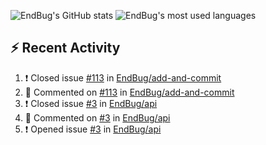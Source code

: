 ![EndBug's GitHub stats](https://github-readme-stats.vercel.app/api?username=endbug&show_icons=true)
![EndBug's most used languages](https://github-readme-stats.vercel.app/api/top-langs/?username=endbug&layout=compact)

## ⚡ Recent Activity

<!--START_SECTION:activity-->
1. ❗️ Closed issue [#113](https://github.com//EndBug/add-and-commit/issues/113) in [EndBug/add-and-commit](https://github.com//EndBug/add-and-commit)
2. 💬 Commented on [#113](https://github.com//EndBug/add-and-commit/issues/113) in [EndBug/add-and-commit](https://github.com//EndBug/add-and-commit)
3. ❗️ Closed issue [#3](https://github.com//EndBug/api/issues/3) in [EndBug/api](https://github.com//EndBug/api)
4. 💬 Commented on [#3](https://github.com//EndBug/api/issues/3) in [EndBug/api](https://github.com//EndBug/api)
5. ❗️ Opened issue [#3](https://github.com//EndBug/api/issues/3) in [EndBug/api](https://github.com//EndBug/api)
<!--END_SECTION:activity-->
